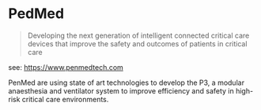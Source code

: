 # PedMed

> Developing the next generation of intelligent connected critical care devices that improve the safety and outcomes of patients in critical care

see: <https://www.penmedtech.com>

PenMed are using state of art technologies to develop the P3, a modular anaesthesia and ventilator system to improve efficiency and safety in high-risk critical care environments.
